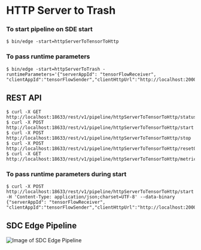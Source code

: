 # HTTP Server to Trash

### To start pipeline on SDE start

    $ bin/edge -start=httpServerToTensorToHttp

### To pass runtime parameters

    $ bin/edge -start=httpServerToTrash -runtimeParameters='{"serverAppId": "tensorFlowReceiver", "clientAppId":"tensorFlowSender","clientHttpUrl":"http://localhost:20000","serverPort":"10000","modelPath":"/home/santhosh_activity_tracker"}'

## REST API

    $ curl -X GET http://localhost:18633/rest/v1/pipeline/httpServerToTensorToHttp/status
    $ curl -X POST http://localhost:18633/rest/v1/pipeline/httpServerToTensorToHttp/start
    $ curl -X POST http://localhost:18633/rest/v1/pipeline/httpServerToTensorToHttp/stop
    $ curl -X POST http://localhost:18633/rest/v1/pipeline/httpServerToTensorToHttp/resetOffset
    $ curl -X GET http://localhost:18633/rest/v1/pipeline/httpServerToTensorToHttp/metrics

### To pass runtime parameters during start

    $ curl -X POST http://localhost:18633/rest/v1/pipeline/httpServerToTensorToHttp/start -H 'Content-Type: application/json;charset=UTF-8' --data-binary {"serverAppId": "tensorFlowReceiver", "clientAppId":"tensorFlowSender","clientHttpUrl":"http://localhost:20000","serverPort":"10000","modelPath":"/home/santhosh_activity_tracker"}'

## SDC Edge Pipeline

![Image of SDC Edge Pipeline](edge.png)

